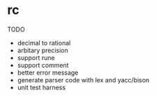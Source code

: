 # rc

TODO
- decimal to rational
- arbitary precision
- support rune
- support comment
- better error message
- generate parser code with lex and yacc/bison
- unit test harness
